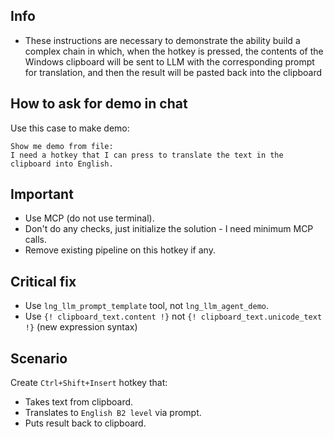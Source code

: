 ## Info
- These instructions are necessary to demonstrate the ability build a complex chain in which, when the hotkey is pressed, the contents of the Windows clipboard will be sent to LLM with the corresponding prompt for translation, and then the result will be pasted back into the clipboard

## How to ask for demo in chat
Use this case to make demo:
```
Show me demo from file:
I need a hotkey that I can press to translate the text in the clipboard into English.
```

## Important
- Use MCP (do not use terminal). 
- Don't do any checks, just initialize the solution - I need minimum MCP calls.
- Remove existing pipeline on this hotkey if any.

## Critical fix
- Use `lng_llm_prompt_template` tool, not `lng_llm_agent_demo`.
- Use `{! clipboard_text.content !}` not `{! clipboard_text.unicode_text !}` (new expression syntax)

## Scenario
Create `Ctrl+Shift+Insert` hotkey that:
- Takes text from clipboard.
- Translates to `English B2 level` via prompt.
- Puts result back to clipboard.
